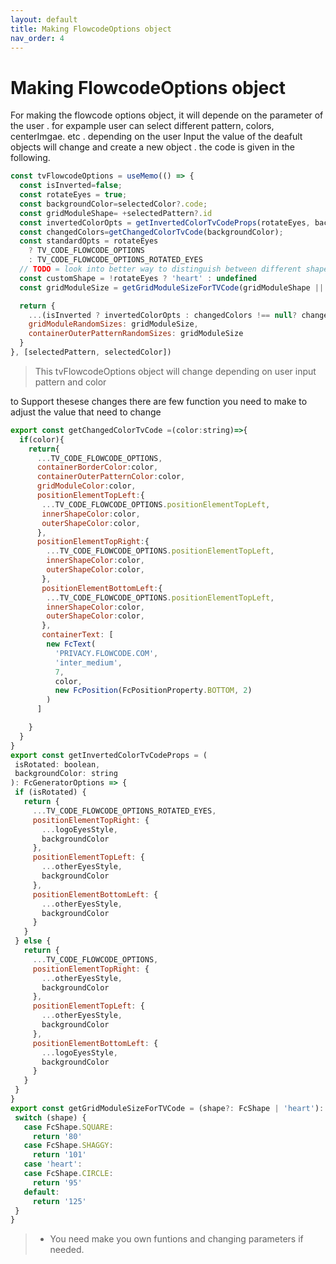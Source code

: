 ```yaml
---
layout: default
title: Making FlowcodeOptions object 
nav_order: 4
---
```

# Making FlowcodeOptions object

For making the flowcode options object, it will depende on the parameter of the user . for expample user can select different pattern, colors, centerImgae. etc .
depending on the user Input the value of the deafult objects will change and create a new object . the code is given in the following.

```js
const tvFlowcodeOptions = useMemo(() => {
  const isInverted=false;
  const rotateEyes = true;
  const backgroundColor=selectedColor?.code;
  const gridModuleShape= +selectedPattern?.id
  const invertedColorOpts = getInvertedColorTvCodeProps(rotateEyes, backgroundColor || '')
  const changedColors=getChangedColorTvCode(backgroundColor);
  const standardOpts = rotateEyes
    ? TV_CODE_FLOWCODE_OPTIONS
    : TV_CODE_FLOWCODE_OPTIONS_ROTATED_EYES
  // TODO = look into better way to distinguish between different shapes
  const customShape = !rotateEyes ? 'heart' : undefined
  const gridModuleSize = getGridModuleSizeForTVCode(gridModuleShape || customShape)

  return {
    ...(isInverted ? invertedColorOpts : changedColors !== null? changedColors: standardOpts),
    gridModuleRandomSizes: gridModuleSize,
    containerOuterPatternRandomSizes: gridModuleSize
  }
}, [selectedPattern, selectedColor])
```

>This tvFlowcodeOptions object will change depending on user input pattern and color

to Support thesese changes there are few function you need to make to adjust the value that need to change

```js
export const getChangedColorTvCode =(color:string)=>{
  if(color){
    return{
      ...TV_CODE_FLOWCODE_OPTIONS,
      containerBorderColor:color,
      containerOuterPatternColor:color,
      gridModuleColor:color,
      positionElementTopLeft:{
       ...TV_CODE_FLOWCODE_OPTIONS.positionElementTopLeft,
       innerShapeColor:color,
       outerShapeColor:color,
      },
      positionElementTopRight:{
        ...TV_CODE_FLOWCODE_OPTIONS.positionElementTopLeft,
        innerShapeColor:color,
        outerShapeColor:color,
       },
       positionElementBottomLeft:{
        ...TV_CODE_FLOWCODE_OPTIONS.positionElementTopLeft,
        innerShapeColor:color,
        outerShapeColor:color,
       },
       containerText: [
        new FcText(
          'PRIVACY.FLOWCODE.COM',
          'inter_medium',
          7,
          color,
          new FcPosition(FcPositionProperty.BOTTOM, 2)
        )
      ]

    }
  }
}
export const getInvertedColorTvCodeProps = (
 isRotated: boolean,
 backgroundColor: string
): FcGeneratorOptions => {
 if (isRotated) {
   return {
     ...TV_CODE_FLOWCODE_OPTIONS_ROTATED_EYES,
     positionElementTopRight: {
       ...logoEyesStyle,
       backgroundColor
     },
     positionElementTopLeft: {
       ...otherEyesStyle,
       backgroundColor
     },
     positionElementBottomLeft: {
       ...otherEyesStyle,
       backgroundColor
     }
   }
 } else {
   return {
     ...TV_CODE_FLOWCODE_OPTIONS,
     positionElementTopRight: {
       ...otherEyesStyle,
       backgroundColor
     },
     positionElementTopLeft: {
       ...otherEyesStyle,
       backgroundColor
     },
     positionElementBottomLeft: {
       ...logoEyesStyle,
       backgroundColor
     }  
   }
 }
}
export const getGridModuleSizeForTVCode = (shape?: FcShape | 'heart'): string => {
 switch (shape) {
   case FcShape.SQUARE:
     return '80'
   case FcShape.SHAGGY:
     return '101'
   case 'heart':
   case FcShape.CIRCLE:
     return '95'
   default:
     return '125'
 }
}
```

> - You need make you own funtions and changing parameters if needed.
